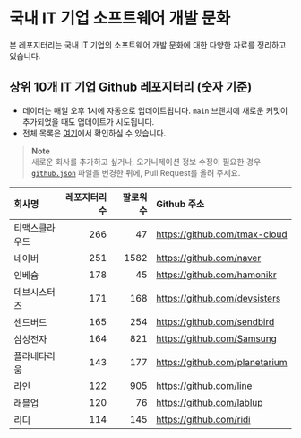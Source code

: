 # 국내 IT 기업 소프트웨어 개발 문화
본 레포지터리는 국내 IT 기업의 소프트웨어 개발 문화에 대한 다양한 자료를 정리하고 있습니다.

## 상위 10개 IT 기업 Github 레포지터리 (숫자 기준)

- 데이터는 매일 오후 1시에 자동으로 업데이트됩니다. `main` 브랜치에 새로운 커밋이 추가되었을 때도 업데이트가 시도됩니다.
- 전체 목록은 [여기](./github.md)에서 확인하실 수 있습니다.

> **Note**<br />
> 새로운 회사를 추가하고 싶거나, 오가니제이션 정보 수정이 필요한 경우 [`github.json`](./github.json) 파일을 변경한 뒤에, Pull Request를 올려 주세요.

<!-- MARKDOWN_TABLE(GITHUB): START -->

| **회사명** | **레포지터리 수** | **팔로워 수** | **Github 주소** |
|:---|---:|---:|:---|
| 티맥스클라우드 | 266 | 47 | https://github.com/tmax-cloud |
| 네이버 | 251 | 1582 | https://github.com/naver |
| 인베슘 | 178 | 45 | https://github.com/hamonikr |
| 데브시스터즈 | 171 | 168 | https://github.com/devsisters |
| 센드버드 | 165 | 254 | https://github.com/sendbird |
| 삼성전자 | 164 | 821 | https://github.com/Samsung |
| 플라네타리움 | 143 | 177 | https://github.com/planetarium |
| 라인 | 122 | 905 | https://github.com/line |
| 래블업 | 120 | 76 | https://github.com/lablup |
| 리디 | 114 | 145 | https://github.com/ridi |

<!-- MARKDOWN_TABLE(GITHUB): END -->
